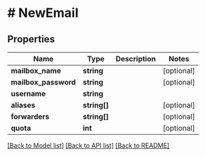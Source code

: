 # # NewEmail

## Properties

Name | Type | Description | Notes
------------ | ------------- | ------------- | -------------
**mailbox_name** | **string** |  | [optional]
**mailbox_password** | **string** |  | [optional]
**username** | **string** |  |
**aliases** | **string[]** |  | [optional]
**forwarders** | **string[]** |  | [optional]
**quota** | **int** |  | [optional]

[[Back to Model list]](../../README.md#models) [[Back to API list]](../../README.md#endpoints) [[Back to README]](../../README.md)
